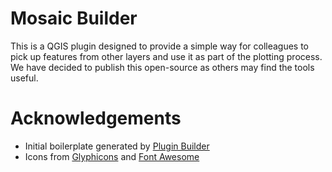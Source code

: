 # Mosaic Builder
This is a QGIS plugin designed to provide a simple way for colleagues to pick up features from other layers and use it as part of the plotting process. We have decided to publish this open-source as others may find the tools useful.

# Acknowledgements

* Initial boilerplate generated by [Plugin Builder](http://g-sherman.github.io/Qgis-Plugin-Builder/)
* Icons from [Glyphicons](https://glyphicons.com) and [Font Awesome](https://fontawesome.com)